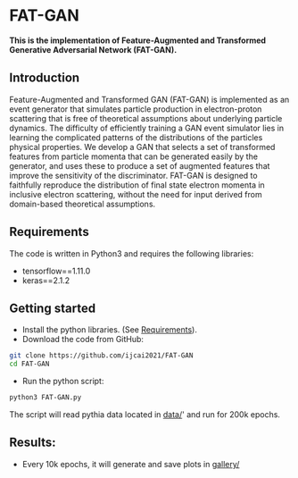 # FAT-GAN

**This is the implementation of Feature-Augmented and Transformed Generative Adversarial Network (FAT-GAN).**

## Introduction
Feature-Augmented and Transformed GAN (FAT-GAN) is implemented as an event generator that simulates particle production in electron-proton scattering that is free of theoretical assumptions about underlying particle dynamics. The difficulty of efficiently training a GAN event simulator lies in learning the complicated patterns of the distributions of the particles physical properties. We develop a GAN that selects a set of transformed features from particle momenta that can be generated easily by the generator, and uses these to produce a set of augmented features that improve the sensitivity of the discriminator. FAT-GAN is designed to faithfully reproduce the distribution of final state electron momenta in inclusive electron scattering, without the need for input derived from domain-based theoretical assumptions.

## Requirements
The code is written in Python3 and requires the following libraries:
* tensorflow==1.11.0
* keras==2.1.2

## Getting started
* Install the python libraries. (See [Requirements](https://github.com/ijcai2021/FAT-GAN#requirements)).
* Download the code from GitHub:
```bash
git clone https://github.com/ijcai2021/FAT-GAN
cd FAT-GAN
```

* Run the python script:
``` bash
python3 FAT-GAN.py
```
The script will read pythia data located in [data/](https://github.com/ijcai2021/FAT-GAN/tree/main/datay)' and run for 200k epochs.


 ## Results:
 * Every 10k epochs, it will generate and save plots in [gallery/](https://github.com/ijcai2021/FAT-GAN/tree/main/gallery)
 
   
